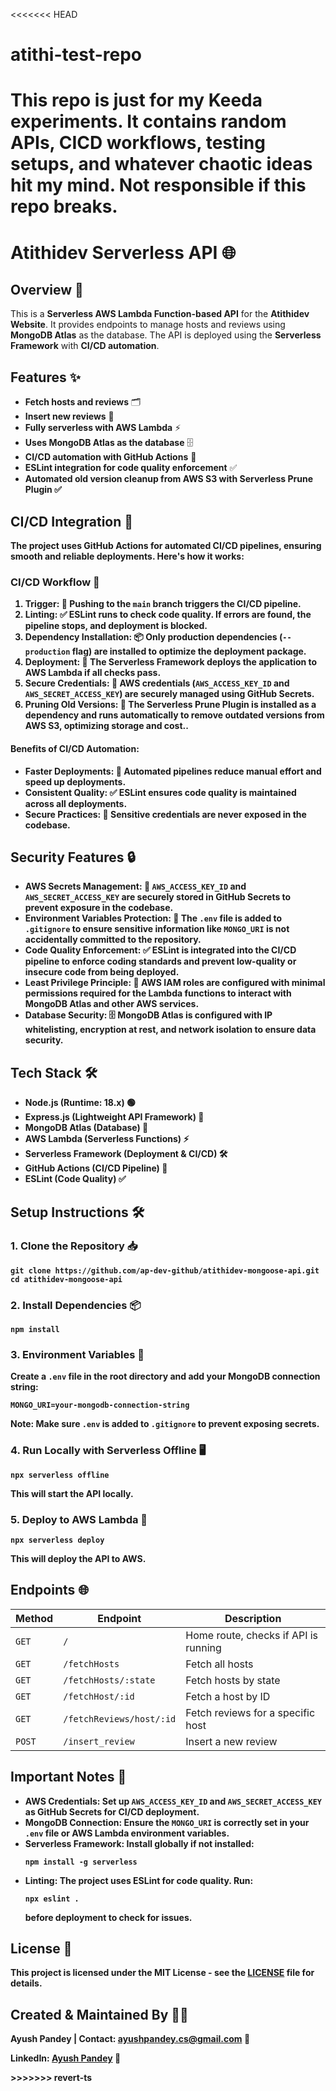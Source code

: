 <<<<<<< HEAD
# atithi-test-repo
This repo is just for my Keeda experiments. It contains random APIs, CICD workflows, testing setups, and whatever chaotic ideas hit my mind.  Not responsible if this repo breaks.
=======
<!DOCTYPE html>
<html lang="en">
<body>

  <h1>Atithidev Serverless API 🌐</h1>

  <h2>Overview 📝</h2>
  <p>This is a <strong>Serverless AWS Lambda Function-based API</strong> for the <strong>Atithidev Website</strong>. It provides endpoints to manage hosts and reviews using <strong>MongoDB Atlas</strong> as the database. The API is deployed using the <strong>Serverless Framework</strong> with <strong>CI/CD automation</strong>.</p>

  <h2> Features ✨</h2>
  <ul>
    <li><strong>Fetch hosts and reviews</strong> 🗂️</li>
    <li><strong>Insert new reviews</strong> 📝</li>
    <li><strong>Fully serverless with AWS Lambda</strong> ⚡</li>
    <li><strong>Uses MongoDB Atlas as the database</strong> 🗄️</li>
    <li><strong>CI/CD automation with GitHub Actions</strong> 🤖</li>
    <li><strong>ESLint integration for code quality enforcement</strong> ✅</li>
    <li><strong>Automated old version cleanup from AWS S3 with Serverless Prune Plugin ✅ </li>
  </ul>

  <h2>CI/CD Integration 🤖</h2>
  <p>The project uses <strong>GitHub Actions</strong> for automated CI/CD pipelines, ensuring smooth and reliable deployments. Here's how it works:</p>

  <h3>CI/CD Workflow 🔄</h3>
  <ol>
    <li><strong>Trigger:</strong> 🚀 Pushing to the <code>main</code> branch triggers the CI/CD pipeline.</li>
    <li><strong>Linting:</strong> ✅ ESLint runs to check code quality. If errors are found, the pipeline stops, and deployment is blocked.</li>
    <li><strong>Dependency Installation:</strong> 📦 Only production dependencies (<code>--production</code> flag) are installed to optimize the deployment package.</li>
    <li><strong>Deployment:</strong> 🚀 The <strong>Serverless Framework</strong> deploys the application to <strong>AWS Lambda</strong> if all checks pass.</li>
    <li><strong>Secure Credentials:</strong> 🔐 AWS credentials (<code>AWS_ACCESS_KEY_ID</code> and <code>AWS_SECRET_ACCESS_KEY</code>) are securely managed using <strong>GitHub Secrets</strong>.</li>
    <li><strong>Pruning Old Versions: 🧹 The Serverless Prune Plugin is installed as a dependency and runs automatically to remove outdated versions from AWS S3, optimizing storage and cost.</strong>.</li>
  </ol>

  <h4>Benefits of CI/CD Automation:</h4>
  <ul>
    <li><strong>Faster Deployments:</strong> 🚀 Automated pipelines reduce manual effort and speed up deployments.</li>
    <li><strong>Consistent Quality:</strong> ✅ ESLint ensures code quality is maintained across all deployments.</li>
    <li><strong>Secure Practices:</strong> 🔐 Sensitive credentials are never exposed in the codebase.</li>
  </ul>

  <h2>Security Features 🔒</h2>
  <ul>
    <li><strong>AWS Secrets Management:</strong> 🔐 <code>AWS_ACCESS_KEY_ID</code> and <code>AWS_SECRET_ACCESS_KEY</code> are securely stored in <strong>GitHub Secrets</strong> to prevent exposure in the codebase.</li>
    <li><strong>Environment Variables Protection:</strong> 🚫 The <code>.env</code> file is added to <code>.gitignore</code> to ensure sensitive information like <code>MONGO_URI</code> is not accidentally committed to the repository.</li>
    <li><strong>Code Quality Enforcement:</strong> ✅ <strong>ESLint</strong> is integrated into the CI/CD pipeline to enforce coding standards and prevent low-quality or insecure code from being deployed.</li>
    <li><strong>Least Privilege Principle:</strong> 🔑 AWS IAM roles are configured with minimal permissions required for the Lambda functions to interact with MongoDB Atlas and other AWS services.</li>
    <li><strong>Database Security:</strong> 🗄️ MongoDB Atlas is configured with IP whitelisting, encryption at rest, and network isolation to ensure data security.</li>
  </ul>

  <h2>Tech Stack 🛠️</h2>
  <ul>
    <li><strong>Node.js</strong> (Runtime: 18.x) 🟢</li>
    <li><strong>Express.js</strong> (Lightweight API Framework) 🚀</li>
    <li><strong>MongoDB Atlas</strong> (Database) 🍃</li>
    <li><strong>AWS Lambda</strong> (Serverless Functions) ⚡</li>
    <li><strong>Serverless Framework</strong> (Deployment & CI/CD) 🛠️</li>
    <li><strong>GitHub Actions</strong> (CI/CD Pipeline) 🤖</li>
    <li><strong>ESLint</strong> (Code Quality) ✅</li>
  </ul>

  <h2>Setup Instructions 🛠️</h2>

  <h3>1. Clone the Repository 📥</h3>
  <pre><code>git clone https://github.com/ap-dev-github/atithidev-mongoose-api.git
cd atithidev-mongoose-api</code></pre>

  <h3>2. Install Dependencies 📦</h3>
  <pre><code>npm install</code></pre>

  <h3>3. Environment Variables 🔐</h3>
  <p>Create a <code>.env</code> file in the root directory and add your MongoDB connection string:</p>
  <pre><code>MONGO_URI=your-mongodb-connection-string</code></pre>
  <p><strong>Note:</strong> Make sure <code>.env</code> is added to <code>.gitignore</code> to prevent exposing secrets.</p>

  <h3>4. Run Locally with Serverless Offline 🖥️</h3>
  <pre><code>npx serverless offline</code></pre>
  <p>This will start the API locally.</p>

  <h3>5. Deploy to AWS Lambda 🚀</h3>
  <pre><code>npx serverless deploy</code></pre>
  <p>This will deploy the API to AWS.</p>

  <h2>Endpoints 🌐</h2>
  <table>
    <thead>
      <tr>
        <th>Method</th>
        <th>Endpoint</th>
        <th>Description</th>
      </tr>
    </thead>
    <tbody>
      <tr>
        <td><code>GET</code></td>
        <td><code>/</code></td>
        <td>Home route, checks if API is running</td>
      </tr>
      <tr>
        <td><code>GET</code></td>
        <td><code>/fetchHosts</code></td>
        <td>Fetch all hosts</td>
      </tr>
      <tr>
        <td><code>GET</code></td>
        <td><code>/fetchHosts/:state</code></td>
        <td>Fetch hosts by state</td>
      </tr>
      <tr>
        <td><code>GET</code></td>
        <td><code>/fetchHost/:id</code></td>
        <td>Fetch a host by ID</td>
      </tr>
      <tr>
        <td><code>GET</code></td>
        <td><code>/fetchReviews/host/:id</code></td>
        <td>Fetch reviews for a specific host</td>
      </tr>
      <tr>
        <td><code>POST</code></td>
        <td><code>/insert_review</code></td>
        <td>Insert a new review</td>
      </tr>
    </tbody>
  </table>

  <h2>Important Notes 📌</h2>
  <ul>
    <li><strong>AWS Credentials:</strong> Set up <code>AWS_ACCESS_KEY_ID</code> and <code>AWS_SECRET_ACCESS_KEY</code> as <strong>GitHub Secrets</strong> for CI/CD deployment.</li>
    <li><strong>MongoDB Connection:</strong> Ensure the <code>MONGO_URI</code> is correctly set in your <code>.env</code> file or <strong>AWS Lambda environment variables</strong>.</li>
    <li><strong>Serverless Framework:</strong> Install globally if not installed:
      <pre><code>npm install -g serverless</code></pre>
    </li>
    <li><strong>Linting:</strong> The project uses <strong>ESLint</strong> for code quality. Run:
      <pre><code>npx eslint .</code></pre>
      before deployment to check for issues.
    </li>
  </ul>

  <h2>License 📄</h2>
  <p>This project is licensed under the <strong>MIT License</strong> - see the <a href="LICENSE">LICENSE</a> file for details.</p>

  <h2>Created & Maintained By 👨‍💻</h2>
  <p><strong>Ayush Pandey</strong> | Contact: <a href="mailto:ayushpandey.cs@gmail.com">ayushpandey.cs@gmail.com</a> 📧</p>
  <p>LinkedIn: <a href="https://www.linkedin.com/in/linkedap/">Ayush Pandey</a> 🔗</p>

</body>
</html>
>>>>>>> revert-ts

